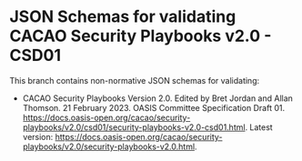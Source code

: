 # JSON Schemas for validating CACAO Security Playbooks v2.0 - CSD01
This branch contains non-normative JSON schemas for validating:

- CACAO Security Playbooks Version 2.0. Edited by Bret Jordan and Allan Thomson. 21 February 2023. OASIS Committee Specification Draft 01. https://docs.oasis-open.org/cacao/security-playbooks/v2.0/csd01/security-playbooks-v2.0-csd01.html. Latest version: https://docs.oasis-open.org/cacao/security-playbooks/v2.0/security-playbooks-v2.0.html.
